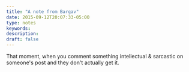 ```yaml
---
title: "A note from Bargav"
date: 2015-09-12T20:07:33-05:00
type: notes
keywords:
description:
draft: false
---
```

[comment]: # (A note is any quick thought, quote, one-liners or a simple tweet. )

That moment, when you comment something intellectual & sarcastic on someone's post and they don't actually get it.
